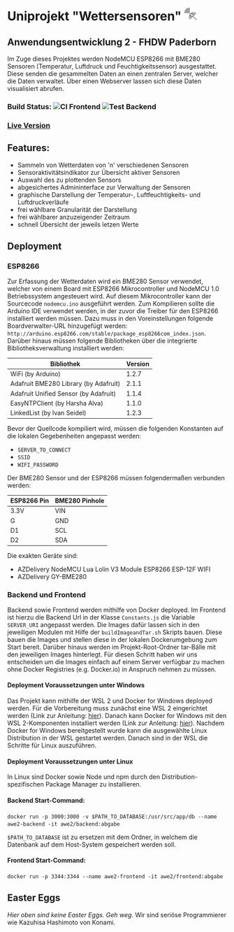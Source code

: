 # Uniprojekt "Wettersensoren" <img src="frontend/resources/img/logo.png?" height="30" width="30">
## Anwendungsentwicklung 2 - FHDW Paderborn 

Im Zuge dieses Projektes werden NodeMCU ESP8266 mit BME280 Sensoren (Temperatur, Luftdruck und Feuchtigkeitssensor) ausgestattet.
Diese senden die gesammelten Daten an einen zentralen Server, welcher die Daten verwaltet. 
Über einen Webserver lassen sich diese Daten visualisiert abrufen.

### Build Status: ![CI Frontend](https://github.com/JeuJeus/awe2-wettersensoren/workflows/Test%20Frontend/badge.svg) ![Test Backend](https://github.com/JeuJeus/awe2-wettersensoren/workflows/Test%20Backend/badge.svg)
### [Live Version](https://awe2.jeujeus.de)

## Features:
- Sammeln von Wetterdaten von 'n' verschiedenen Sensoren
- Sensoraktivitätsindikator zur Übersicht aktiver Sensoren
- Auswahl des zu plottenden Sensors
- abgesichertes Admininterface zur Verwaltung der Sensoren
- graphische Darstellung der Temperatur-, Luftfeuchtigkeits- und Luftdruckverläufe
- frei wählbare Granularität der Darstellung
- frei wählbarer anzuzeigender Zeitraum
- schnell Übersicht der jeweils letzen Werte

## Deployment 
### ESP8266
Zur Erfassung der Wetterdaten wird ein BME280 Sensor verwendet, welcher von einem Board mit ESP8266 Mikrocontroller
und NodeMCU 1.0 Betriebssystem angesteuert wird. Auf diesem Mikrocontroller kann der Sourcecode ``nodemcu.ino`` ausgeführt werden.
Zum Kompilieren sollte die Arduino IDE verwendet werden, in der zuvor die Treiber für den ESP8266 installiert werden müssen.
Dazu muss in den Voreinstellungen folgende Boardverwalter-URL hinzugefügt werden: ``http://arduino.esp8266.com/stable/package_esp8266com_index.json``.
Darüber hinaus müssen folgende Bibliotheken über die integrierte Bibliotheksverwaltung installiert werden:

|Bibliothek|Version|
|---|---|
|WiFi (by Arduino)|1.2.7|
|Adafruit BME280 Library (by Adafruit)|2.1.1|
|Adafruit Unified Sensor (by Adafruit)|1.1.4|
|EasyNTPClient (by Harsha Alva)|1.1.0|
|LinkedList (by Ivan Seidel)|1.2.3|
 
Bevor der Quellcode kompiliert wird, müssen die folgenden Konstanten auf die lokalen Gegebenheiten angepasst werden:
- ``SERVER_TO_CONNECT``
- ``SSID`` 
- ``WIFI_PASSWORD`` 

Der BME280 Sensor und der ESP8266 müssen folgendermaßen verbunden werden:

|ESP8266 Pin|BME280 Pinhole|
|---|---|
|3.3V|VIN|
|G|GND|
|D1|SCL|
|D2|SDA|

Die exakten Geräte sind:
- AZDelivery NodeMCU Lua Lolin V3 Module ESP8266 ESP-12F WIFI 
- AZDelivery GY-BME280 

### Backend und Frontend
Backend sowie Frontend werden mithilfe von Docker deployed. 
Im Frontend ist hierzu die Backend Url in der Klasse ``Constants.js`` die Variable ``SERVER_URI`` angepasst werden.
Die Images dafür lassen sich in den jeweiligen Modulen mit Hilfe der ```buildImageandTar.sh``` Skripts bauen.
Diese bauen die Images und stellen diese in der lokalen Dockerumgebung zum Start bereit.
Darüber hinaus werden im Projekt-Root-Ordner tar-Bälle mit den jeweiligen Images hinterlegt.
Für diesen Schritt haben wir uns entscheiden um die Images einfach auf einem Server verfügbar zu machen
ohne Docker Registries (e.g. Docker.io) in Anspruch nehmen zu müssen.

#### Deployment Voraussetzungen unter Windows
Das Projekt kann mithilfe der WSL 2 und Docker for Windows deployed werden.
Für die Vorbereitung muss zunächst eine WSL 2 eingerichtet werden (Link zur Anleitung: [hier](https://docs.microsoft.com/en-us/windows/wsl/install-win10)).
Danach kann Docker for Windows mit den WSL 2-Komponenten installiert werden (Link zur Anleitung: [hier](https://docs.docker.com/docker-for-windows/wsl/)).
Nachdem Docker for Windows bereitgestellt wurde kann die ausgewählte Linux Distribution in der WSL gestartet werden. 
Danach sind in der WSL die Schritte für Linux auszuführen.

#### Deployment Voraussetzungen unter Linux
In Linux sind Docker sowie Node und npm durch den Distribution-spezifischen Package Manager zu installieren. 

#### Backend Start-Command:
```docker run -p 3000:3000 -v $PATH_TO_DATABASE:/usr/src/app/db --name awe2-backend -it awe2/backend:abgabe```

```$PATH_TO_DATABASE``` ist zu ersetzen mit dem Ordner, in welchem die Datenbank auf dem Host-System gespeichert werden soll.

#### Frontend Start-Command:
```docker run -p 3344:3344 --name awe2-frontend -it awe2/frontend:abgabe```


## Easter Eggs
*Hier oben sind keine Easter Eggs. Geh weg.* Wir sind seriöse Programmierer wie Kazuhisa Hashimoto von Konami.
